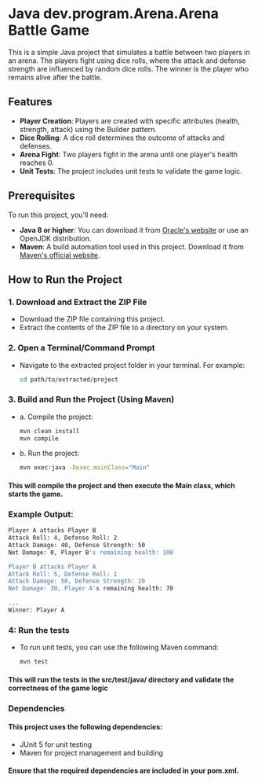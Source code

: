 # Java dev.program.Arena.Arena Battle Game

This is a simple Java project that simulates a battle between two players in an arena. The players fight using dice rolls, where the attack and defense strength are influenced by random dice rolls. The winner is the player who remains alive after the battle.

## Features
- **Player Creation**: Players are created with specific attributes (health, strength, attack) using the Builder pattern.
- **Dice Rolling**: A dice roll determines the outcome of attacks and defenses.
- **Arena Fight**: Two players fight in the arena until one player's health reaches 0.
- **Unit Tests**: The project includes unit tests to validate the game logic.


## Prerequisites
To run this project, you'll need:

- **Java 8 or higher**: You can download it from [Oracle's website](https://www.oracle.com/java/technologies/javase-downloads.html) or use an OpenJDK distribution.
- **Maven**: A build automation tool used in this project. Download it from [Maven's official website](https://maven.apache.org/download.cgi).

## How to Run the Project

### 1. Download and Extract the ZIP File

- Download the ZIP file containing this project.
- Extract the contents of the ZIP file to a directory on your system.

### 2. Open a Terminal/Command Prompt

- Navigate to the extracted project folder in your terminal. For example:
  ```bash
  cd path/to/extracted/project

### 3. Build and Run the Project (Using Maven)
- a. Compile the project:
  ```bash
  mvn clean install
  mvn compile

- b. Run the project:
  ```bash
  mvn exec:java -Dexec.mainClass="Main"

#### This will compile the project and then execute the Main class, which starts the game.

### Example Output:

```bash
Player A attacks Player B
Attack Roll: 4, Defense Roll: 2
Attack Damage: 40, Defense Strength: 50
Net Damage: 0, Player B's remaining health: 100

Player B attacks Player A
Attack Roll: 5, Defense Roll: 1
Attack Damage: 50, Defense Strength: 20
Net Damage: 30, Player A's remaining health: 70

...
Winner: Player A
```

### 4: Run the tests
 - To run unit tests, you can use the following Maven command:
   ```bash
   mvn test

#### This will run the tests in the src/test/java/ directory and validate the correctness of the game logic


### Dependencies
#### This project uses the following dependencies:
- JUnit 5 for unit testing
- Maven for project management and building

#### Ensure that the required dependencies are included in your pom.xml.


